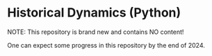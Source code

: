 # Historical Dynamics (Python)

NOTE: This repository is brand new and contains NO content!

One can expect some progress in this repository by the end of 2024.
